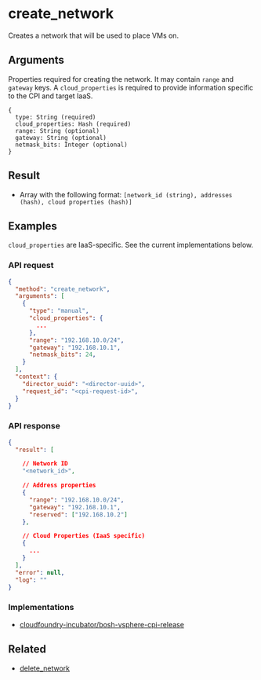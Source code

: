 # create_network

Creates a network that will be used to place VMs on.

## Arguments

Properties required for creating the network. It may contain `range` and `gateway` keys. A `cloud_properties` is required to provide information specific to the CPI and target IaaS. 

```
{
  type: String (required)
  cloud_properties: Hash (required)
  range: String (optional)
  gateway: String (optional)
  netmask_bits: Integer (optional)
}
```

## Result

* Array with the following format: `[network_id (string), addresses (hash), cloud properties (hash)]`


## Examples

`cloud_properties` are IaaS-specific. See the current implementations below.

### API request

```json
{
  "method": "create_network",
  "arguments": [
    {
      "type": "manual",
      "cloud_properties": {
        ...
      },
      "range": "192.168.10.0/24",
      "gateway": "192.168.10.1",
      "netmask_bits": 24,
    }
  ],
  "context": {
    "director_uuid": "<director-uuid>",
    "request_id": "<cpi-request-id>",
  }
}
```

### API response

```json
{
  "result": [

    // Network ID
    "<network_id>",

    // Address properties
    {
      "range": "192.168.10.0/24",
      "gateway": "192.168.10.1",
      "reserved": ["192.168.10.2"]
    },

    // Cloud Properties (IaaS specific)
    {
      ...
    }
  ],
  "error": null,
  "log": ""
}
```


### Implementations

 * [cloudfoundry-incubator/bosh-vsphere-cpi-release](https://github.com/cloudfoundry-incubator/bosh-vsphere-cpi-release/blob/master/src/vsphere_cpi/lib/cloud/vsphere/cloud.rb#L720-L725)


## Related

 * [delete_network](delete-network.md)
